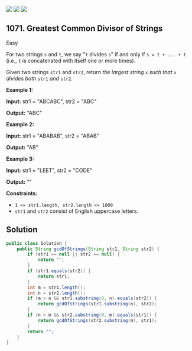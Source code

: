 [![](https://img.shields.io/github/stars/javadev/LeetCode-in-Java?label=Stars&style=flat-square)](https://github.com/javadev/LeetCode-in-Java)
[![](https://img.shields.io/github/forks/javadev/LeetCode-in-Java?label=Fork%20me%20on%20GitHub%20&style=flat-square)](https://github.com/javadev/LeetCode-in-Java/fork)
[![](https://img.shields.io/badge/-LeetCode%20in%20Kotlin-blue?style=flat-square)](https://github.com/javadev/LeetCode-in-Kotlin)

## 1071\. Greatest Common Divisor of Strings

Easy

For two strings `s` and `t`, we say "`t` divides `s`" if and only if `s = t + ... + t` (i.e., `t` is concatenated with itself one or more times).

Given two strings `str1` and `str2`, return _the largest string_ `x` _such that_ `x` _divides both_ `str1` _and_ `str2`.

**Example 1:**

**Input:** str1 = "ABCABC", str2 = "ABC"

**Output:** "ABC"

**Example 2:**

**Input:** str1 = "ABABAB", str2 = "ABAB"

**Output:** "AB"

**Example 3:**

**Input:** str1 = "LEET", str2 = "CODE"

**Output:** ""

**Constraints:**

*   `1 <= str1.length, str2.length <= 1000`
*   `str1` and `str2` consist of English uppercase letters.

## Solution

```java
public class Solution {
    public String gcdOfStrings(String str1, String str2) {
        if (str1 == null || str2 == null) {
            return "";
        }
        if (str1.equals(str2)) {
            return str1;
        }
        int m = str1.length();
        int n = str2.length();
        if (m > n && str1.substring(0, n).equals(str2)) {
            return gcdOfStrings(str1.substring(n), str2);
        }
        if (n > m && str2.substring(0, m).equals(str1)) {
            return gcdOfStrings(str2.substring(m), str1);
        }
        return "";
    }
}
```